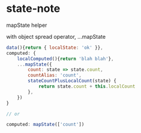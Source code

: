 # state-note

mapState helper

with object spread operator, ...mapState

```js
data(){return { localState: 'ok' }},
computed: {
    localComputed(){return 'blah blah'},
    ...mapState({
        count: state => state.count,
        countAlias: 'count',
        stateCountPlusLocalCount(state) {
            return state.count + this.localCount
        },
    })
}

// or 

computed: mapState(['count'])
```



